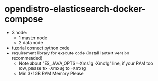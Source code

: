 # opendistro-elasticsearch-docker-compose
* 3 node:
  * 1 master node
  * 2 data node
* tutorial connect python code 
* requirement library for execute code (install lastest version recommended)
  * Note about "ES_JAVA_OPTS=-Xms1g -Xmx1g" line, if your RAM too low, please fix -Xmx8g to -Xmx1g
  * Min 3*1GB RAM Memory Please
